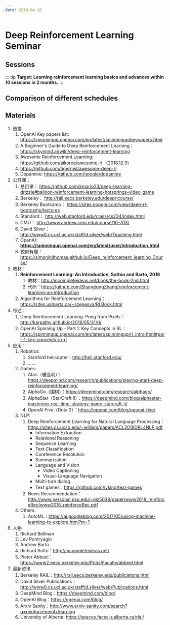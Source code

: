 ```yaml
---
date: 2019-04-18
---
```


# Deep Reinforcement Learning Seminar

## Sessions

::: tip
**Target: Learning reinforcement learning basics and advances within 10 sessions in 2 months.**
:::

<Sessions src='/json/rl_sessions.json'/>


## Comparison of different schedules

<cs294-112></cs294-112>

<rl-60days></rl-60days>


## Materials

1. 链接
    1. OpenAI Key papers list: https://spinningup.openai.com/en/latest/spinningup/keypapers.html
    1. A Beginner's Guide to Deep Reinforcement Learning： https://skymind.ai/wiki/deep-reinforcement-learning
    1. Awesome Reinforcement Learning: https://github.com/aikorea/awesome-rl （2018.12.9）
    1. https://github.com/tigerneil/awesome-deep-rl
    1. Dopamine: https://github.com/google/dopamine
1. 公开课：
    1. 总目录： https://github.com/kmario23/deep-learning-drizzle#balloon-reinforcement-learning-hotsprings-video_game
    1. Berkeley： http://rail.eecs.berkeley.edu/deeprlcourse/
    1. Berkeley Bootcamp： https://sites.google.com/view/deep-rl-bootcamp/lectures
    1. Standord： http://web.stanford.edu/class/cs234/index.html
    1. CMU： http://www.andrew.cmu.edu/course/10-703/
    1. David Silver： http://www0.cs.ucl.ac.uk/staff/d.silver/web/Teaching.html
    1. OpenAI: **https://spinningup.openai.com/en/latest/user/introduction.html**
    1. 貌似有趣：https://simoninithomas.github.io/Deep_reinforcement_learning_Course/
1. 教材：
    1. **Reinforcement Learning: An Introduction, Sutton and Barto, 2018**
        1. 教材：http://incompleteideas.net/book/the-book-2nd.html
        1. 代码：https://github.com/ShangtongZhang/reinforcement-learning-an-introduction
    1. Algorithms for Reinforcement Learning：https://sites.ualberta.ca/~szepesva/RLBook.html
1. 综述：
    1. Deep Reinforcement Learning: Pong from Pixels：http://karpathy.github.io/2016/05/31/rl/
    1. OpenAI Spinning Up - Part 1: Key Concepts in RL：https://spinningup.openai.com/en/latest/spinningup/rl_intro.html#part-1-key-concepts-in-rl
1. 应用：
    1. Robotics:
        1. Stanford helicopter：http://heli.stanford.edu/
        1. ......
    1. Games:
        1. Atari（雅达利）：https://deepmind.com/research/publications/playing-atari-deep-reinforcement-learning/
        1. AlphaGo（围棋）：https://deepmind.com/research/alphago/
        1. AlphaStar（StarCraft II）：https://deepmind.com/blog/alphastar-mastering-real-time-strategy-game-starcraft-ii/
        1. OpenAI Five（Dota 2）：https://openai.com/blog/openai-five/
    1. NLP:
        1. Deep Reinforcement Learning for Natural Language Processing：https://sites.cs.ucsb.edu/~william/papers/ACL2018DRL4NLP.pdf
            - Information Extraction
            - Relational Reasoning
            - Sequence Learning
            - Text Classification
            - Coreference Resolution
            - Summarization
            - Language and Vision
                - Video Captioning
                - Visual-Language Navigation
            - Multi-turn dialog
            - Text games：https://github.com/jvking/text-games
        1. News Recommendation：http://www.personal.psu.edu/~gjz5038/paper/www2018_reinforceRec/www2018_reinforceRec.pdf
    1. Others:
        1. AutoML：https://ai.googleblog.com/2017/05/using-machine-learning-to-explore.html?m=1
1. 人物
    1. Richard Bellman
    1. Lev Pontryagin
    1. Andrew Barto
    1. Richard Sutto：http://incompleteideas.net/
    1. Pieter Abbeel：https://www2.eecs.berkeley.edu/Pubs/Faculty/abbeel.html
1. 最新资讯
    1. Berkeley RAIL：http://rail.eecs.berkeley.edu/publications.html
    1. David Silver Publications：http://www0.cs.ucl.ac.uk/staff/d.silver/web/Publications.html
    1. DeepMind Blog：https://deepmind.com/blog/
    1. OpenAI Blog：https://openai.com/blog/
    1. Arxiv Sanity：http://www.arxiv-sanity.com/search?q=reinforcement+learning
    1. University of Alberta: https://spaces.facsci.ualberta.ca/rlai/
